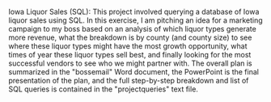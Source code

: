 Iowa Liquor Sales (SQL): This project involved querying a database of Iowa liquor sales using SQL. In this exercise, I am pitching an idea for a marketing campaign to my boss based on an analysis of which liquor types generate more revenue, what the breakdown is by county (and county size) to see where these liquor types might have the most growth opportunity, what times of year these liquor types sell best, and finally looking for the most successful vendors to see who we might partner with. The overall plan is summarized in the "bossemail" Word document, the PowerPoint is the final presentation of the plan, and the full step-by-step breakdown and list of SQL queries is contained in the "projectqueries" text file.
